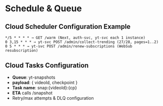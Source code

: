 # Schedule & Queue

## Cloud Scheduler Configuration Example

```
*/5 * * * * → GET /warm (Next, auth-svc, yt-svc each 1 instance)
0 3,15 * * * → yt-svc POST /admin/collect-trending (27/28, pages=1..2)
0 5 * * * → yt-svc POST /admin/renew-subscriptions (WebSub resubscription)
```

## Cloud Tasks Configuration

- **Queue**: yt-snapshots
- **payload**: { videoId, checkpoint }
- **Task name**: snap:{videoId}:{cp}
- **ETA** calls /snapshot
- Retry/max attempts & DLQ configuration
